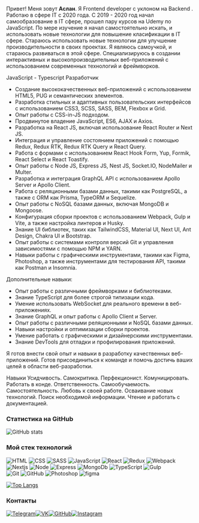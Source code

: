 Привет! Меня зовут **Аслан**. Я Frontend developer с уклоном на Backend . Работаю в
сфере IT с 2020 года. C 2019 - 2020 год начал самообразование в IT сфере, прошел
пару курсов на Udemy по JavaScript. По мере изучение я начал самостоятельно
искать, и использовать новые технологии для повышение класификации в IT сфере.
Стараюсь использовать новые технологии для улучшение производительности в своих
проектах. Я являюсь самоучкой, и стараюсь развиваться в этой сфере.
Специализируюсь в создании интерактивных и высокопроизводительных веб-приложений с использованием современных технологий и фреймворков.

JavaScript - Typescript Разработчик
- Создание высококачественных веб-приложений с использованием HTML5, PUG и семантических элементов.
- Разработка стильных и адаптивных пользовательских интерфейсов с использованием CSS3, SCSS, SASS, BEM, Flexbox и Grid.
- Опыт работы с CSS-in-JS подходом.
- Продвинутое владение JavaScript, ES6, AJAX и Axios.
- Разработка на React JS, включая использование React Router и Next JS.
- Интеграция и управление состоянием приложений с помощью Redux, Redux RTK, Redux RTK Query и React Query.
- Работа с формами с использованием React Hook Form, Yup, Formik, React Select и React Toastify.
- Опыт работы с Node JS, Express JS, Nest JS, Socket.IO, NodeMailer и Multer.
- Разработка и интеграция GraphQL API с использованием Apollo Server и Apollo Client.
- Работа с реляционными базами данных, такими как PostgreSQL, а также с ORM как Prisma, TypeORM и Sequelize.
- Опыт работы с NoSQL базами данных, включая MongoDB и Mongoose.
- Конфигурация сборки проектов с использованием Webpack, Gulp и Vite, а также настройка линтеров и Husky.
- Знание UI библиотек, таких как TailwindCSS, Material UI, Next UI, Ant Design, Chakra UI и Bootstrap.
- Опыт работы с системами контроля версий Git и управления зависимостями с помощью NPM и YARN.
- Навыки работы с графическими инструментами, такими как Figma, Photoshop, а также инструментами для тестирования API, такими как Postman и Insomnia.


Дополнительные навыки:
- Опыт работы с различными фреймворками и библиотеками.
- Знание TypeScript для более строгой типизации кода.
- Умение использовать WebSocket для реального времени в веб-приложениях.
- Знание GraphQL и опыт работы с Apollo Client и Server.
- Опыт работы с различными реляционными и NoSQL базами данных.
- Навыки настройки и оптимизации сборки проектов.
- Умение работать с графическими и дизайнерскими инструментами.
- Знание DevTools для отладки и профилирования приложений.

Я готов внести свой опыт и навыки в разработку качественных веб-приложений. Готов присоединиться к команде и помочь достичь ваших целей в области веб-разработки.

Навыки
Усидчивость.
Самокритика.
Перфекционист.
Комуницировать.
Работать в конде.
Ответственность.
Самообучаемость.
Самостоятельность.
Любовь к своей работе.
Осваивание новых технологий.
Поиск необходимой информации.
Чтение и работать с документацией.

### Статистика на GitHub

![GitHub stats](https://github-readme-stats.vercel.app/api?username=AslanMamedov&show_icons=true&hide=prs,issues,contribs&theme=dark)
<!-- ![Anurag's GitHub stats](https://github-readme-stats.vercel.app/api?username=AslanMamedov&show_icons=true&theme=radical) -->

### Мой стек технологий

![HTML](https://img.shields.io/badge/-HTML-333?style=for-the-badge&logo=html5)
![CSS](https://img.shields.io/badge/-CSS-333?style=for-the-badge&logo=css3&logoColor=blue)
![SASS](https://img.shields.io/badge/-SASS-333?style=for-the-badge&logo=SASS)
![JavaScript](https://img.shields.io/badge/-JavaScript-333?style=for-the-badge&logo=javascript)
![React](https://img.shields.io/badge/-react-333?style=for-the-badge&logo=react)
![Redux](https://img.shields.io/badge/-Redux-333?style=for-the-badge&logo=Redux)
![Webpack](https://img.shields.io/badge/-Webpack-333?style=for-the-badge&logo=Webpack)
![Nextjs](https://img.shields.io/badge/-Next-333?style=for-the-badge&logo=Next)
![Node](https://img.shields.io/badge/-Node-333?style=for-the-badge&logo=Node)
![Express](https://img.shields.io/badge/-Express-333?style=for-the-badge&logo=Express)
![MongoDb](https://img.shields.io/badge/-MongoDb-333?style=for-the-badge&logo=MongoDb)
![TypeScript](https://img.shields.io/badge/-TypeScript-333?style=for-the-badge&logo=TypeScript)
![Gulp](https://img.shields.io/badge/-Gulp-333?style=for-the-badge&logo=Gulp)  
![Git](https://img.shields.io/badge/-Git-333?style=for-the-badge&logo=Git)
![GitHub](https://img.shields.io/badge/-GitHub-333?style=for-the-badge&logo=GitHub)
![Photoshop](https://img.shields.io/badge/-Photoshop-333?style=for-the-badge&logo=Photoshop)
![figma](https://img.shields.io/badge/-figma-333?style=for-the-badge&logo=figma)

[![Top Langs](https://github-readme-stats.vercel.app/api/top-langs/?username=AslanMamedov&layout=compact)](https://github.com/AslanMamedov/github-readme-stats)


### Контакты

[![Telegram](https://img.shields.io/badge/-Telegram-333?style=for-the-badge&logo=telegram&logoColor=27A0D9)](https://t.me/a_m94az)[![VK](https://img.shields.io/badge/-VK-333?style=for-the-badge&logo=Vk&logoColor=27A0D9)](https://vk.com/aslan49mamedov94)[![GitHub](https://img.shields.io/badge/-GitHub-333?style=for-the-badge&logo=GitHub&logoColor=fff)](https://github.com/AslanMamedov)[![Instagram](https://img.shields.io/badge/-Instagram-333?style=for-the-badge&logo=instagram&logoColor=B4068E)](https://www.instagram.com/aslan94m)
